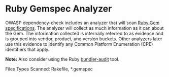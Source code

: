 Ruby Gemspec Analyzer
=====================

OWASP dependency-check includes an analyzer that will scan [Ruby Gem](https://rubygems.org/)
[specifications](http://guides.rubygems.org/specification-reference/). The
analyzer will collect as much information as it can about the Gem. The
information collected is internally referred to as evidence and is grouped
into vendor, product, and version buckets. Other analyzers later use this
evidence to identify any Common Platform Enumeration (CPE) identifiers that
apply.

__Note:__ Also consider using the Ruby 
[bundler-audit](https://github.com/rubysec/bundler-audit#readme) tool.

Files Types Scanned: Rakefile, \*.gemspec